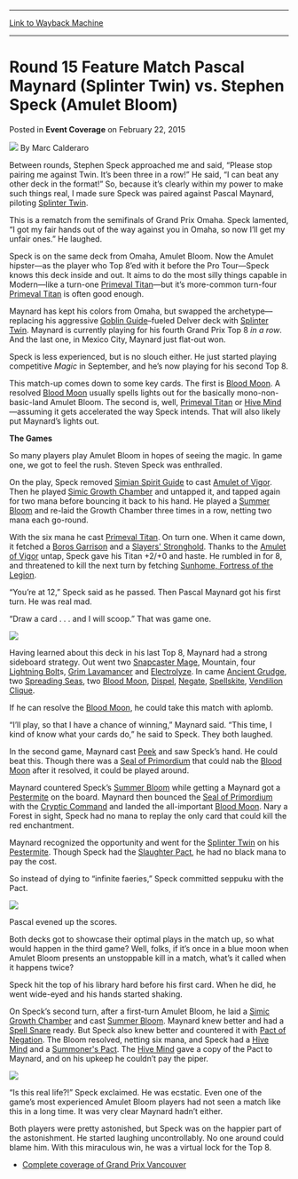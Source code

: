 
---
[Link to Wayback Machine](https://web.archive.org/web/20150308140303/http://magic.wizards.com/en/events/coverage/gpvan15/round-15-feature-match-2015-02-22)

[_metadata_:author]:- "Marc Calderaro"
[_metadata_:description]:- "Between rounds, Stephen Speck approached me and said, “Please stop pairing me against Twin. It’s been three in a row!” He said, “I can beat any other deck in the format!” So, because it’s clearly within my power to make such things real, I made sure Speck was paired against Pascal Maynard, piloting Splinter Twin."
[_metadata_:generator]:- "Drupal 7 (http://drupal.org)"
[_metadata_:node]:- "348286"
[_metadata_:publish_date]:- "2015-02-22"
[_metadata_:source]:- "div-main-content"
[_metadata_:title]:- "Round 15 Feature Match Pascal Maynard (Splinter Twin) vs. Stephen Speck (Amulet Bloom)"
[_metadata_:wayback_capture_timestamp]:- "2015-03-08 14:03:03"
[_metadata_:wayback_raw_url]:- "https://web.archive.org/web/20150308140303id_/http://magic.wizards.com/en/events/coverage/gpvan15/round-15-feature-match-2015-02-22"
[_metadata_:wayback_url]:- "http://magic.wizards.com/en/events/coverage/gpvan15/round-15-feature-match-2015-02-22"
---


Round 15 Feature Match Pascal Maynard (Splinter Twin) vs. Stephen Speck (Amulet Bloom)
======================================================================================



 Posted in **Event Coverage**
 on February 22, 2015 






![](https://media.magic.wizards.com/styles/auth_small/public/images/person/calderaro.jpg)
By Marc Calderaro










Between rounds, Stephen Speck approached me and said, “Please stop pairing me against Twin. It’s been three in a row!” He said, “I can beat any other deck in the format!” So, because it’s clearly within my power to make such things real, I made sure Speck was paired against Pascal Maynard, piloting [Splinter Twin](http://gatherer.wizards.com/Pages/Card/Details.aspx?name=Splinter+Twin).



This is a rematch from the semifinals of Grand Prix Omaha. Speck lamented, “I got my fair hands out of the way against you in Omaha, so now I’ll get my unfair ones.” He laughed.



Speck is on the same deck from Omaha, Amulet Bloom. Now the Amulet hipster—as the player who Top 8’ed with it before the Pro Tour—Speck knows this deck inside and out. It aims to do the most silly things capable in Modern—like a turn-one [Primeval Titan](http://gatherer.wizards.com/Pages/Card/Details.aspx?name=Primeval+Titan)—but it’s more-common turn-four [Primeval Titan](http://gatherer.wizards.com/Pages/Card/Details.aspx?name=Primeval+Titan) is often good enough.



Maynard has kept his colors from Omaha, but swapped the archetype—replacing his aggressive [Goblin Guide](http://gatherer.wizards.com/Pages/Card/Details.aspx?name=Goblin+Guide)–fueled Delver deck with [Splinter Twin](http://gatherer.wizards.com/Pages/Card/Details.aspx?name=Splinter+Twin). Maynard is currently playing for his fourth Grand Prix Top 8 *in a row*. And the last one, in Mexico City, Maynard just flat-out won.



Speck is less experienced, but is no slouch either. He just started playing competitive *Magic* in September, and he’s now playing for his second Top 8.



This match-up comes down to some key cards. The first is [Blood Moon](http://gatherer.wizards.com/Pages/Card/Details.aspx?name=Blood+Moon). A resolved [Blood Moon](http://gatherer.wizards.com/Pages/Card/Details.aspx?name=Blood+Moon) usually spells lights out for the basically mono-non-basic-land Amulet Bloom. The second is, well, [Primeval Titan](http://gatherer.wizards.com/Pages/Card/Details.aspx?name=Primeval+Titan) or [Hive Mind](http://gatherer.wizards.com/Pages/Card/Details.aspx?name=Hive+Mind)—assuming it gets accelerated the way Speck intends. That will also likely put Maynard’s lights out.



**The Games**



So many players play Amulet Bloom in hopes of seeing the magic. In game one, we got to feel the rush. Steven Speck was enthralled.



On the play, Speck removed [Simian Spirit Guide](http://gatherer.wizards.com/Pages/Card/Details.aspx?name=Simian+Spirit+Guide) to cast [Amulet of Vigor](http://gatherer.wizards.com/Pages/Card/Details.aspx?name=Amulet+of+Vigor). Then he played [Simic Growth Chamber](http://gatherer.wizards.com/Pages/Card/Details.aspx?name=Simic+Growth+Chamber) and untapped it, and tapped again for two mana before bouncing it back to his hand. He played a [Summer Bloom](http://gatherer.wizards.com/Pages/Card/Details.aspx?name=Summer+Bloom) and re-laid the Growth Chamber three times in a row, netting two mana each go-round.



With the six mana he cast [Primeval Titan](http://gatherer.wizards.com/Pages/Card/Details.aspx?name=Primeval+Titan). On turn one. When it came down, it fetched a [Boros Garrison](http://gatherer.wizards.com/Pages/Card/Details.aspx?name=Boros+Garrison) and a [Slayers' Stronghold](http://gatherer.wizards.com/Pages/Card/Details.aspx?name=Slayers%27+Stronghold). Thanks to the [Amulet of Vigor](http://gatherer.wizards.com/Pages/Card/Details.aspx?name=Amulet+of+Vigor) untap, Speck gave his Titan +2/+0 and haste. He rumbled in for 8, and threatened to kill the next turn by fetching [Sunhome, Fortress of the Legion](http://gatherer.wizards.com/Pages/Card/Details.aspx?name=Sunhome%2C+Fortress+of+the+Legion).



“You’re at 12,” Speck said as he passed. Then Pascal Maynard got his first turn. He was real mad.



“Draw a card . . . and I will scoop.” That was game one.


![](https://media.wizards.com/2015/events/gpvan15/gpvan_r15speck.jpg)  




Having learned about this deck in his last Top 8, Maynard had a strong sideboard strategy. Out went two [Snapcaster Mage](http://gatherer.wizards.com/Pages/Card/Details.aspx?name=Snapcaster+Mage), Mountain, four [Lightning Bolt](http://gatherer.wizards.com/Pages/Card/Details.aspx?name=Lightning+Bolt)s, [Grim Lavamancer](http://gatherer.wizards.com/Pages/Card/Details.aspx?name=Grim+Lavamancer) and [Electrolyze](http://gatherer.wizards.com/Pages/Card/Details.aspx?name=Electrolyze). In came [Ancient Grudge](http://gatherer.wizards.com/Pages/Card/Details.aspx?name=Ancient+Grudge), two [Spreading Seas](http://gatherer.wizards.com/Pages/Card/Details.aspx?name=Spreading+Seas), two [Blood Moon](http://gatherer.wizards.com/Pages/Card/Details.aspx?name=Blood+Moon), [Dispel](http://gatherer.wizards.com/Pages/Card/Details.aspx?name=Dispel), [Negate](http://gatherer.wizards.com/Pages/Card/Details.aspx?name=Negate), [Spellskite](http://gatherer.wizards.com/Pages/Card/Details.aspx?name=Spellskite), [Vendilion Clique](http://gatherer.wizards.com/Pages/Card/Details.aspx?name=Vendilion+Clique).



If he can resolve the [Blood Moon](http://gatherer.wizards.com/Pages/Card/Details.aspx?name=Blood+Moon), he could take this match with aplomb.



“I’ll play, so that I have a chance of winning,” Maynard said. “This time, I kind of know what your cards do,” he said to Speck. They both laughed.



In the second game, Maynard cast [Peek](http://gatherer.wizards.com/Pages/Card/Details.aspx?name=Peek) and saw Speck’s hand. He could beat this. Though there was a [Seal of Primordium](http://gatherer.wizards.com/Pages/Card/Details.aspx?name=Seal+of+Primordium) that could nab the [Blood Moon](http://gatherer.wizards.com/Pages/Card/Details.aspx?name=Blood+Moon) after it resolved, it could be played around.



Maynard countered Speck’s [Summer Bloom](http://gatherer.wizards.com/Pages/Card/Details.aspx?name=Summer+Bloom) while getting a Maynard got a [Pestermite](http://gatherer.wizards.com/Pages/Card/Details.aspx?name=Pestermite) on the board. Maynard then bounced the [Seal of Primordium](http://gatherer.wizards.com/Pages/Card/Details.aspx?name=Seal+of+Primordium) with the [Cryptic Command](http://gatherer.wizards.com/Pages/Card/Details.aspx?name=Cryptic+Command) and landed the all-important [Blood Moon](http://gatherer.wizards.com/Pages/Card/Details.aspx?name=Blood+Moon). Nary a Forest in sight, Speck had no mana to replay the only card that could kill the red enchantment.



Maynard recognized the opportunity and went for the [Splinter Twin](http://gatherer.wizards.com/Pages/Card/Details.aspx?name=Splinter+Twin) on his [Pestermite](http://gatherer.wizards.com/Pages/Card/Details.aspx?name=Pestermite). Though Speck had the [Slaughter Pact](http://gatherer.wizards.com/Pages/Card/Details.aspx?name=Slaughter+Pact), he had no black mana to pay the cost.



So instead of dying to “infinite faeries,” Speck committed seppuku with the Pact.


![](https://media.wizards.com/2015/events/gpvan15/gpvan_r15maynard.jpg)  




Pascal evened up the scores.



Both decks got to showcase their optimal plays in the match up, so what would happen in the third game? Well, folks, if it’s once in a blue moon when Amulet Bloom presents an unstoppable kill in a match, what’s it called when it happens twice?



Speck hit the top of his library hard before his first card. When he did, he went wide-eyed and his hands started shaking.



On Speck’s second turn, after a first-turn Amulet Bloom, he laid a [Simic Growth Chamber](http://gatherer.wizards.com/Pages/Card/Details.aspx?name=Simic+Growth+Chamber) and cast [Summer Bloom](http://gatherer.wizards.com/Pages/Card/Details.aspx?name=Summer+Bloom). Maynard knew better and had a [Spell Snare](http://gatherer.wizards.com/Pages/Card/Details.aspx?name=Spell+Snare) ready. But Speck also knew better and countered it with [Pact of Negation](http://gatherer.wizards.com/Pages/Card/Details.aspx?name=Pact+of+Negation). The Bloom resolved, netting six mana, and Speck had a [Hive Mind](http://gatherer.wizards.com/Pages/Card/Details.aspx?name=Hive+Mind) and a [Summoner's Pact](http://gatherer.wizards.com/Pages/Card/Details.aspx?name=Summoner%27s+Pact). The [Hive Mind](http://gatherer.wizards.com/Pages/Card/Details.aspx?name=Hive+Mind) gave a copy of the Pact to Maynard, and on his upkeep he couldn’t pay the piper.


![](https://media.wizards.com/2015/events/gpvan15/gpvan_r15speck-2.jpg)  




“Is this real life?!” Speck exclaimed. He was ecstatic. Even one of the game’s most experienced Amulet Bloom players had not seen a match like this in a long time. It was very clear Maynard hadn’t either.



Both players were pretty astonished, but Speck was on the happier part of the astonishment. He started laughing uncontrollably. No one around could blame him. With this miraculous win, he was a virtual lock for the Top 8.


* [Complete coverage of Grand Prix Vancouver](/node/346826)

 




